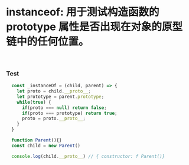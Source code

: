 # instanceof: 用于测试构造函数的 prototype 属性是否出现在对象的原型链中的任何位置。
<br />

### Test

```Javascript
  const _instanceOf = (child, parent) => {
    let proto = child.__proto__;
    let prototype = parent.prototype;
    while(true) {
      if(proto === null) return false;
      if(proto === prototype) return true;
      proto = proto.__proto__;
    }
  }

  function Parent(){}
  const child = new Parent()

  console.log(child.__proto__) // { constructor: f Parent()}
```
